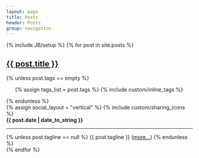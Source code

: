 ```yaml
---
layout: page
title: Posts
header: Posts
group: navigation
---
```

{% include JB/setup %}
{% for post in site.posts %}
<div class="well">
  <div class="row-fluid">
    <div class="span10">
      <a href="{{ post.url }}"><h2>{{ post.title }}</h2></a>
      {% unless post.tags == empty %}
      <ul class="inline">
        {% assign tags_list = post.tags %}
        {% include custom/inline_tags %}
      </ul>
      {% endunless %}  
    </div>
    <div class="span2">
      <!-- social sharing -->
      {% assign social_layout = "vertical" %}
      {% include custom/sharing_icons %}
    </div>
  </div>
  <strong>{{ post.date | date_to_string }}</strong>
  <hr>
  {% unless post.tagline == null %}
  {{ post.tagline }}
  (<a href="{{ post.url }}">more...</a>)
  {% endunless %}
</div>
{% endfor %}